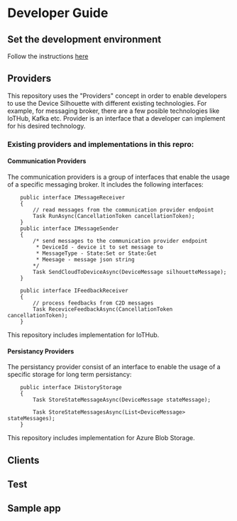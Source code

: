 # Developer Guide


## Set the development environment

Follow the instructions [here](devenvironment.md)

## Providers

This repository uses the "Providers" concept in order to enable developers to use the Device Silhouette with different existing technologies. For example, for messaging broker, there are a few posible technologies like IoTHub, Kafka etc.
Provider is an interface that a developer can implement for his desired technology.

### Existing providers and implementations in this repro:

#### Communication Providers

The communication providers is a group of interfaces that enable the usage of a specific messaging broker.
It includes the following interfaces:

```
    public interface IMessageReceiver
    {
        // read messages from the communication provider endpoint
        Task RunAsync(CancellationToken cancellationToken);
    }
    public interface IMessageSender
    {
        /* send messages to the communication provider endpoint
         * DeviceId - device it to set message to
         * MessageType - State:Set or State:Get
         * Meesage - message json string         
        */
        Task SendCloudToDeviceAsync(DeviceMessage silhouetteMessage);
    }

    public interface IFeedbackReceiver
    {
        // process feedbacks from C2D messages
        Task ReceviceFeedbackAsync(CancellationToken cancellationToken);
    }
```

This repository includes implementation for IoTHub.

#### Persistancy Providers

The persistancy provider consist of an interface to enable the usage of a specific storage for long term persistancy:

```
    public interface IHistoryStorage
    {
        Task StoreStateMessageAsync(DeviceMessage stateMessage);

        Task StoreStateMessagesAsync(List<DeviceMessage> stateMessages);
    }
```
This repository includes implementation for Azure Blob Storage.



## Clients
## Test 
## Sample app

